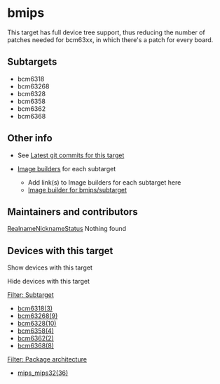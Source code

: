 # bmips

This target has full device tree support, thus reducing the number of patches needed for bcm63xx, in which there's a patch for every board.

## Subtargets

- bcm6318
- bcm63268
- bcm6328
- bcm6358
- bcm6362
- bcm6368

## Other info

- See [Latest git commits for this target](https://git.openwrt.org/?p=openwrt%2Fopenwrt.git&a=search&h=HEAD&st=commit&s=bmips%3A "https://git.openwrt.org/?p=openwrt/openwrt.git&a=search&h=HEAD&st=commit&s=bmips:")
- [Image builders](/docs/guide-user/additional-software/imagebuilder "docs:guide-user:additional-software:imagebuilder") for each subtarget
  
  - Add link(s) to Image builders for each subtarget here
  - [Image builder for bmips/subtarget](https://downloads.openwrt.org/snapshots/targets/bmips/... "https://downloads.openwrt.org/snapshots/targets/bmips/...")

## Maintainers and contributors

[Realname](/docs/techref/targets/bmips?datasrt=realname "Sort by this column")[Nickname](/docs/techref/targets/bmips?datasrt=nickname "Sort by this column")[Status](/docs/techref/targets/bmips?datasrt=status "Sort by this column") Nothing found

## Devices with this target

Show devices with this target

Hide devices with this target

[Filter: Subtarget](#folded_327191fe3ee16c607b899ab203d9d5b3_1)

- [bcm6318(3)](/docs/techref/targets/bmips?dataflt%5B0%5D=subtarget_%3Dbcm6318 "Show pages matching 'bcm6318'")
- [bcm63268(9)](/docs/techref/targets/bmips?dataflt%5B0%5D=subtarget_%3Dbcm63268 "Show pages matching 'bcm63268'")
- [bcm6328(10)](/docs/techref/targets/bmips?dataflt%5B0%5D=subtarget_%3Dbcm6328 "Show pages matching 'bcm6328'")
- [bcm6358(4)](/docs/techref/targets/bmips?dataflt%5B0%5D=subtarget_%3Dbcm6358 "Show pages matching 'bcm6358'")
- [bcm6362(2)](/docs/techref/targets/bmips?dataflt%5B0%5D=subtarget_%3Dbcm6362 "Show pages matching 'bcm6362'")
- [bcm6368(8)](/docs/techref/targets/bmips?dataflt%5B0%5D=subtarget_%3Dbcm6368 "Show pages matching 'bcm6368'")

[Filter: Package architecture](#folded_327191fe3ee16c607b899ab203d9d5b3_2)

- [mips\_mips32(36)](/docs/techref/targets/bmips?dataflt%5B0%5D=package%20architecture_%3Dmips_mips32 "Show pages matching 'mips_mips32'")
